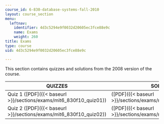 ```yaml
---
course_id: 6-830-database-systems-fall-2010
layout: course_section
menu:
  leftnav:
    identifier: 4d3c5294e9f0032d20605ec3fce88e9c
    name: Exams
    weight: 260
title: Exams
type: course
uid: 4d3c5294e9f0032d20605ec3fce88e9c

---
```


This section contains quizzes and solutions from the 2008 version of the course.

| QUIZZES | SOLUTIONS |
| --- | --- |
| Quiz 1 ([PDF]({{< baseurl >}}/sections/exams/mit6_830f10_quiz01)) | ([PDF]({{< baseurl >}}/sections/exams/mit6_830f10_quiz01_sol)) |
| Quiz 2 ([PDF]({{< baseurl >}}/sections/exams/mit6_830f10_quiz02)) | ([PDF]({{< baseurl >}}/sections/exams/mit6_830f10_quiz02_sol))